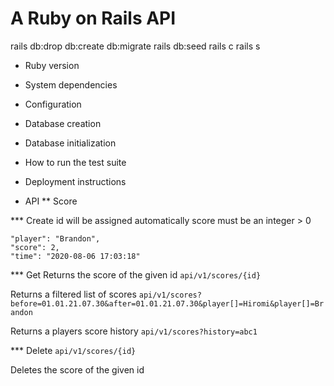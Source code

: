 # A Ruby on Rails API

rails db:drop db:create db:migrate rails db:seed
rails c
rails s

- Ruby version

- System dependencies

- Configuration

- Database creation

- Database initialization

- How to run the test suite

- Deployment instructions

- API
  \*\* Score

\*\*\* Create
id will be assigned automatically
score must be an integer > 0

```
"player": "Brandon",
"score": 2,
"time": "2020-08-06 17:03:18"
```

\*\*\* Get
Returns the score of the given id
`api/v1/scores/{id}`

Returns a filtered list of scores
`api/v1/scores?before=01.01.21.07.30&after=01.01.21.07.30&player[]=Hiromi&player[]=Brandon`

Returns a players score history
`api/v1/scores?history=abc1`

\*\*\* Delete
`api/v1/scores/{id}`

Deletes the score of the given id
